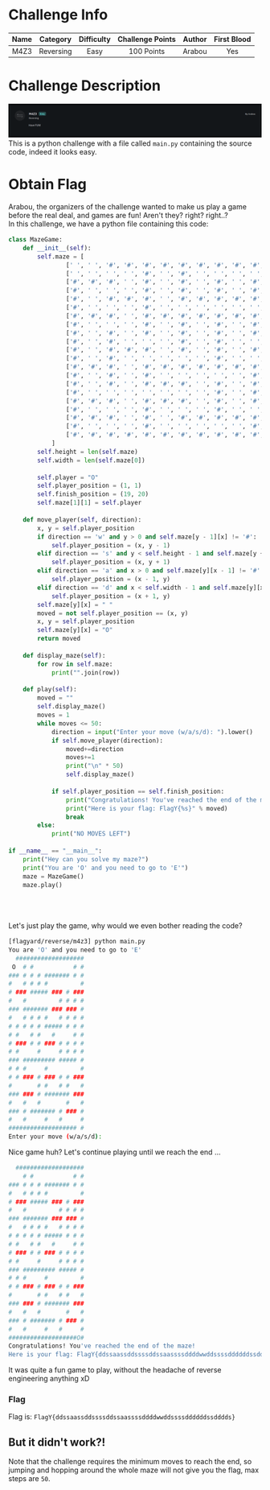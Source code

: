 # Challenge Info
| **Name** | **Category** | **Difficulty** | **Challenge Points** | **Author** | **First Blood** |
|:--------:|:------------:|:--------------:|:--------------------:|:----------:|:---------------:|
|   M4Z3   |   Reversing  |      Easy      |      100 Points      |   Arabou   |       Yes       |

# Challenge Description
![challenge description](media/M4Z3-description.png)
This is a python challenge with a file called `main.py` containing the source code, indeed it looks easy.

# Obtain Flag
Arabou, the organizers of the challenge wanted to make us play a game before the real deal, and games are fun! Aren't they? right? right..?
<br>
In this challenge, we have a python file containing this code:
```py
class MazeGame:
    def __init__(self):
        self.maze = [
                [' ', ' ', '#', '#', '#', '#', '#', '#', '#', '#', '#', '#', '#', '#', '#', '#', '#', '#', '#', '#', '#', ], 
                [' ', ' ', ' ', ' ', '#', ' ', '#', ' ', ' ', ' ', ' ', ' ', ' ', ' ', ' ', ' ', ' ', ' ', '#', ' ', '#', ],
                ['#', '#', '#', ' ', '#', ' ', '#', ' ', '#', ' ', '#', '#', '#', '#', '#', '#', '#', ' ', '#', ' ', '#', ], 
                ['#', ' ', ' ', ' ', '#', ' ', '#', ' ', '#', ' ', '#', ' ', ' ', ' ', ' ', ' ', ' ', ' ', ' ', ' ', '#', ], 
                ['#', ' ', '#', '#', '#', ' ', '#', '#', '#', '#', '#', ' ', '#', '#', '#', ' ', '#', ' ', '#', '#', '#', ], 
                ['#', ' ', ' ', ' ', '#', ' ', ' ', ' ', ' ', ' ', ' ', ' ', ' ', ' ', '#', ' ', '#', ' ', '#', ' ', '#', ], 
                ['#', '#', '#', ' ', '#', '#', '#', '#', '#', '#', '#', ' ', '#', '#', '#', ' ', '#', '#', '#', ' ', '#', ], 
                ['#', ' ', ' ', ' ', '#', ' ', '#', ' ', '#', ' ', '#', ' ', ' ', ' ', '#', ' ', '#', ' ', '#', ' ', '#', ], 
                ['#', ' ', '#', ' ', '#', ' ', '#', ' ', '#', ' ', '#', '#', '#', '#', '#', ' ', '#', ' ', '#', ' ', '#', ], 
                ['#', ' ', '#', ' ', ' ', ' ', '#', ' ', '#', ' ', ' ', ' ', '#', ' ', ' ', ' ', ' ', ' ', '#', ' ', '#', ], 
                ['#', ' ', '#', '#', '#', ' ', '#', ' ', '#', ' ', '#', '#', '#', ' ', '#', ' ', '#', ' ', '#', ' ', '#', ], 
                ['#', ' ', '#', ' ', ' ', ' ', ' ', ' ', '#', ' ', ' ', ' ', ' ', ' ', '#', ' ', '#', ' ', '#', ' ', '#', ], 
                ['#', '#', '#', ' ', '#', '#', '#', '#', '#', '#', '#', '#', '#', ' ', '#', '#', '#', '#', '#', ' ', '#', ], 
                ['#', ' ', '#', ' ', '#', ' ', ' ', ' ', ' ', ' ', '#', ' ', ' ', ' ', ' ', ' ', ' ', ' ', ' ', ' ', '#', ], 
                ['#', ' ', '#', ' ', '#', '#', '#', ' ', '#', ' ', '#', '#', '#', ' ', '#', ' ', '#', ' ', '#', '#', '#', ],
                ['#', ' ', ' ', ' ', ' ', ' ', ' ', ' ', '#', ' ', '#', ' ', ' ', ' ', '#', ' ', '#', ' ', ' ', ' ', '#', ], 
                ['#', '#', '#', ' ', '#', '#', '#', ' ', '#', ' ', '#', '#', '#', '#', '#', '#', '#', ' ', '#', '#', '#', ], 
                ['#', ' ', ' ', ' ', '#', ' ', ' ', ' ', '#', ' ', ' ', ' ', ' ', ' ', ' ', ' ', '#', ' ', ' ', ' ', '#', ], 
                ['#', '#', '#', ' ', '#', ' ', '#', '#', '#', '#', '#', '#', '#', ' ', '#', ' ', '#', '#', '#', ' ', '#', ], 
                ['#', ' ', ' ', ' ', '#', ' ', ' ', ' ', ' ', ' ', '#', ' ', ' ', ' ', '#', ' ', ' ', ' ', ' ', ' ', '#', ],
                ['#', '#', '#', '#', '#', '#', '#', '#', '#', '#', '#', '#', '#', '#', '#', '#', '#', '#', '#', ' ', '#', ] 
            ]
        self.height = len(self.maze)
        self.width = len(self.maze[0])

        self.player = "O"
        self.player_position = (1, 1)
        self.finish_position = (19, 20)
        self.maze[1][1] = self.player

    def move_player(self, direction):
        x, y = self.player_position
        if direction == 'w' and y > 0 and self.maze[y - 1][x] != '#':
            self.player_position = (x, y - 1)
        elif direction == 's' and y < self.height - 1 and self.maze[y + 1][x] != '#':
            self.player_position = (x, y + 1)
        elif direction == 'a' and x > 0 and self.maze[y][x - 1] != '#':
            self.player_position = (x - 1, y)
        elif direction == 'd' and x < self.width - 1 and self.maze[y][x + 1] != '#':
            self.player_position = (x + 1, y)
        self.maze[y][x] = " "
        moved = not self.player_position == (x, y)
        x, y = self.player_position
        self.maze[y][x] = "O"
        return moved

    def display_maze(self):
        for row in self.maze:
            print("".join(row))
  
    def play(self):
        moved = ""
        self.display_maze()
        moves = 1
        while moves <= 50:
            direction = input("Enter your move (w/a/s/d): ").lower()
            if self.move_player(direction):
                moved+=direction
                moves+=1
                print("\n" * 50) 
                self.display_maze()

            if self.player_position == self.finish_position:
                print("Congratulations! You've reached the end of the maze!")
                print("Here is your flag: FlagY{%s}" % moved)
                break
        else:
            print("NO MOVES LEFT")
 
if __name__ == "__main__":
    print("Hey can you solve my maze?")
    print("You are 'O' and you need to go to 'E'")
    maze = MazeGame()
    maze.play()





```
Let's just play the game, why would we even bother reading the code?

```sh
[flagyard/reverse/m4z3] python main.py
You are 'O' and you need to go to 'E'
  ###################
 O  # #           # #
### # # # ####### # #
#   # # # #         #
# ### ##### ### # ###
#   #         # # # #
### ####### ### ### #
#   # # # #   # # # #
# # # # # ##### # # #
# #   # #   #     # #
# ### # # ### # # # #
# #     #     # # # #
### ######### ##### #
# # #     #         #
# # ### # ### # # ###
#       # #   # #   #
### ### # ####### ###
#   #   #       #   #
### # ####### # ### #
#   #     #   #     #
################### #
Enter your move (w/a/s/d):
```
Nice game huh? Let's continue playing until we reach the end ...

```sh
  ###################
    # #           # #
### # # # ####### # #
#   # # # #         #
# ### ##### ### # ###
#   #         # # # #
### ####### ### ### #
#   # # # #   # # # #
# # # # # ##### # # #
# #   # #   #     # #
# ### # # ### # # # #
# #     #     # # # #
### ######### ##### #
# # #     #         #
# # ### # ### # # ###
#       # #   # #   #
### ### # ####### ###
#   #   #       #   #
### # ####### # ### #
#   #     #   #     #
###################O#
Congratulations! You've reached the end of the maze!
Here is your flag: FlagY{ddssaassddssssddssaassssddddwwddssssddddddssdddds}
```
It was quite a fun game to play, without the headache of reverse engineering anything xD

### Flag
Flag is: `FlagY{ddssaassddssssddssaassssddddwwddssssddddddssdddds}`


## But it didn't work?!
Note that the challenge requires the minimum moves to reach the end, so jumping and hopping around the whole maze will not give you the flag, max steps are `50`.